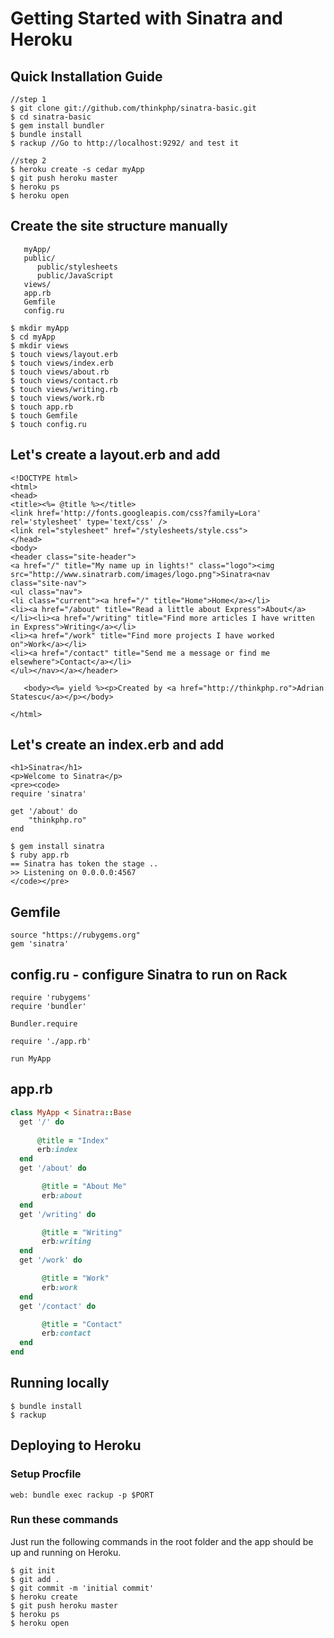 # Getting Started with Sinatra and Heroku

## Quick Installation Guide

```
//step 1
$ git clone git://github.com/thinkphp/sinatra-basic.git
$ cd sinatra-basic
$ gem install bundler
$ bundle install
$ rackup //Go to http://localhost:9292/ and test it

//step 2
$ heroku create -s cedar myApp
$ git push heroku master
$ heroku ps
$ heroku open
```

## Create the site structure manually

```
   myApp/
   public/
      public/stylesheets
      public/JavaScript
   views/
   app.rb
   Gemfile
   config.ru 

$ mkdir myApp
$ cd myApp
$ mkdir views
$ touch views/layout.erb
$ touch views/index.erb
$ touch views/about.rb
$ touch views/contact.rb
$ touch views/writing.rb
$ touch views/work.rb
$ touch app.rb
$ touch Gemfile
$ touch config.ru   
```

## Let's create a layout.erb and add

```
<!DOCTYPE html>
<html>
<head>
<title><%= @title %></title>
<link href='http://fonts.googleapis.com/css?family=Lora' rel='stylesheet' type='text/css' />
<link rel="stylesheet" href="/stylesheets/style.css">
</head>
<body>
<header class="site-header">
<a href="/" title="My name up in lights!" class="logo"><img src="http://www.sinatrarb.com/images/logo.png">Sinatra<nav class="site-nav">
<ul class="nav">
<li class="current"><a href="/" title="Home">Home</a></li>
<li><a href="/about" title="Read a little about Express">About</a>
</li><li><a href="/writing" title="Find more articles I have written in Express">Writing</a></li>
<li><a href="/work" title="Find more projects I have worked on">Work</a></li>
<li><a href="/contact" title="Send me a message or find me elsewhere">Contact</a></li>
</ul></nav></a></header>

   <body><%= yield %><p>Created by <a href="http://thinkphp.ro">Adrian Statescu</a></p></body>

</html>
```

## Let's create an index.erb and add

```
<h1>Sinatra</h1>
<p>Welcome to Sinatra</p>
<pre><code>
require 'sinatra'

get '/about' do
    "thinkphp.ro"
end

$ gem install sinatra
$ ruby app.rb
== Sinatra has token the stage ..
>> Listening on 0.0.0.0:4567
</code></pre>
```

## Gemfile

```
source "https://rubygems.org"
gem 'sinatra'
```

## config.ru - configure Sinatra to run on Rack

```
require 'rubygems'
require 'bundler'

Bundler.require

require './app.rb'

run MyApp
```

## app.rb

```ruby
class MyApp < Sinatra::Base
  get '/' do
 
      @title = "Index" 
      erb:index
  end
  get '/about' do

       @title = "About Me" 
       erb:about
  end
  get '/writing' do

       @title = "Writing" 
       erb:writing
  end
  get '/work' do

       @title = "Work" 
       erb:work
  end
  get '/contact' do

       @title = "Contact" 
       erb:contact
  end
end

```

## Running locally

```
$ bundle install
$ rackup

```

## Deploying to Heroku

### Setup Procfile

```
web: bundle exec rackup -p $PORT
```

### Run these commands

Just run the following commands in the root folder and the app should be up and running on Heroku.

```
$ git init
$ git add .
$ git commit -m 'initial commit'
$ heroku create
$ git push heroku master
$ heroku ps
$ heroku open
 
```